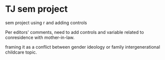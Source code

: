 # TJ sem project
 sem project using r and adding controls

Per editors' comments, need to add controls and variable related to conresidence with mother-in-law.

framing it as a conflict between gender ideology or family intergenerational childcare topic.
